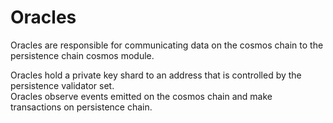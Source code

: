 <!--
order: 9
-->

# Oracles
Oracles are responsible for communicating data on the cosmos chain to the persistence chain cosmos module.   

Oracles hold a private key shard to an address that is controlled by the persistence validator set.     
Oracles observe events emitted on the cosmos chain and make transactions on persistence chain.